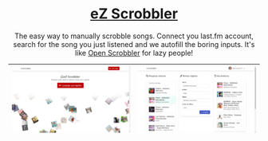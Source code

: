 <h1 align="center">
  <a href="https://ezscrobller.vercel.app">eZ Scrobbler</a>
</h1>

<p align="center">
  The easy way to manually scrobble songs. Connect you last.fm account, search for the song you just listened and we autofill the boring inputs. It's like <a href="https://github.com/elamperti/openwebscrobbler">Open Scrobbler</a> for lazy people!
</p>

| ![](static/img/screenshot-home.png) | ![](static/img/screenshot-scrobble.png) |
|-|-|
